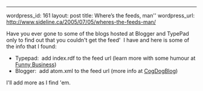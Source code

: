 --- 
wordpress_id: 161
layout: post
title: Where&#8217;s the feeds, man''
wordpress_url: http://www.sideline.ca/2005/07/05/wheres-the-feeds-man/

<p>Have you ever gone to some of the blogs hosted at Blogger and TypePad only to find out that you couldn't get the feed'  I have and here is some of the info that I found:</p>
<ul>
<li>Typepad:  add index.rdf to the feed url (learn more with some humour at <a href="http://funnybusiness.typepad.com/funnybusiness/2005/04/getting_the_han.html">Funny Business</a>)</li>
<li>Blogger:  add atom.xml to the feed url (more info at <a href="http://jade.mcli.dist.maricopa.edu/cdb/2004/10/18/why-is/">CogDogBlog</a>)</li></ul>
<p>I'll add more as I find 'em.</p>
